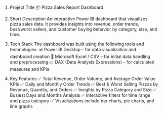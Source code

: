 1. Project Title
📦 Pizza Sales Report Dashboard 

2. Short Description
An interactive Power BI dashboard that visualizes pizza sales data. It provides insights into revenue, order trends, best/worst sellers, and customer buying behavior by category, size, and time.

3. Tech Stack
The dashboard was built using the following tools and technologies:
📊 Power BI Desktop – for data visualization and dashboard creation
📂 Microsoft Excel / CSV – for initial data handling and preprocessing
📈 DAX (Data Analysis Expressions) – for calculated measures and KPIs
  
4. Key Features
✅ Total Revenue, Order Volume, and Average Order Value KPIs
✅ Daily and Monthly Order Trends
✅ Best & Worst Selling Pizzas by Revenue, Quantity, and Orders
✅ Insights by Pizza Category and Size
✅ Busiest Days and Months Analysis
✅ Interactive filters for time range and pizza category
✅ Visualizations include bar charts, pie charts, and line graphs

 

